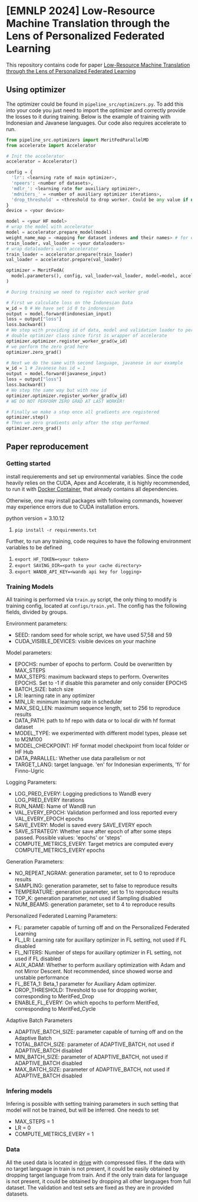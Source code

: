 # [EMNLP 2024] Low-Resource Machine Translation through the Lens of Personalized Federated Learning 

This repository contains code for paper [Low-Resource Machine Translation through the Lens of Personalized Federated Learning](https://arxiv.org/abs/2406.12564)

## Using optimizer

The optimizer could be found in ```pipeline_src/optimizers.py```. To add this into your code you just need to import the optimizer and correctly provide the losses to it during training. Below is the example of training with Indonesian and Javanese languages.
Our code also requires accelerate to run.

```python
from pipeline_src.optimizers import MeritFedParallelMD
from accelerate import Accelerator

# Init the accelerator
accelerator = Accelerator()

config = {
  'lr': <learning rate of main optimizer>,
  'npeers': <number of datasets>,
  'mdlr_': <learning rate for auxiliary optimizer>,
  'mdniters_' = <number of auxiliary optimizer iterations>,
  'drop_threshold' = <threshold to drop worker. Could be any value if not using>
}
device = <your device>

model = <your HF model>
# wrap the model with accelerator
model = accelerator.prepare_model(model)
weight_name_map = <mapping for dataset indexes and their names> # for example {0: indonesian, 1: javanese}
train_loader, val_loader = <your dataloaders>
# wrap dataloaders with accelerator
train_loader = accelerator.prepare(train_loader)
val_loader = accelerator.prepare(val_loader)

optimizer = MeritFedA(
  model.parameters(), config, val_loader=val_loader, model=model, accelerator=accelerator
)

# During training we need to register each worker grad

# First we calculate loss on the Indonesian Data
w_id = 0 # We have set id 0 to indonesian
output = model.forward(indonesian_input)
loss = output["loss"]
loss.backward()
# We step with providing id of data, model and validation loader to perform auxiliary optimization
# double optimizer class since first is wrapper of accelerate
optimizer.optimizer.register_worker_grad(w_id)
# we perform the zero grad here
optimizer.zero_grad()

# Next we do the same with second language, javanese in our example
w_id = 1 # Javanese has id = 1
output = model.forward(javanese_input)
loss = output["loss"]
loss.backward()
# We step the same way but with new id
optimizer.optimizer.register_worker_grad(w_id)
# WE DO NOT PERFORM ZERO GRAD AT LAST WORKER!

# Finally we make a step once all gradients are registered
optimizer.step()
# Then we zero gradients only after the step performed
optimizer.zero_grad()
```

## Paper reproducement

### Getting started

install requierements and set up environmental variables. Since the code heavily relies on the CUDA, Apex and Accelerate, it is highly recommended, to run it with [Docker Container](https://hub.docker.com/layers/vityavitalich/mtfl/apex/images/sha256-7d28a74d840ab4c3cd0f17a7bad5dc82ab70e4b6bfd496bd79e6c01b24677e45?context=repo), that already contains all dependencies.

Otherwise, one may install packages with following commands, however may experience errors due to CUDA installation errors.

python version = 3.10.12
1. ```pip install -r requirements.txt```

Further, to run any training, code requires to have the following environment variables to be defined

1. ```export HF_TOKEN=<your token>```
2. ```export SAVING_DIR=<path to your cache directory>```
3. ```export WANDB_API_KEY=<wandb api key for logging>```

### Training Models

All training is performed via ```train.py``` script, the only thing to modify is training config, located at ```configs/train.yml```. The config has the following fields, divided by groups.

Environment parameters:
- SEED: random seed for whole script, we have used 57,58 and 59
- CUDA_VISIBLE_DEVICES: visible devices on your machine

Model parameters:
- EPOCHS: number of epochs to perform. Could be overwritten by MAX_STEPS
- MAX_STEPS: maximum backward steps to perform. Overwrites EPOCHS. Set to -1 if disable this parameter and only consider EPOCHS
- BATCH_SIZE: batch size
- LR: learning rate in any optimizer
- MIN_LR: minimum learning rate in scheduler
- MAX_SEQ_LEN: maximum sequence length, set to 256 to reproduce results
- DATA_PATH: path to hf repo with data or to local dir with hf format dataset
- MODEL_TYPE: we experimented with different model types, please set to M2M100
- MODEL_CHECKPOINT: HF format model checkpoint from local folder or HF Hub
- DATA_PARALLEL: Whether use data parallelism or not
- TARGET_LANG: target language. 'en' for Indonesian experiments, 'fi' for Finno-Ugric


Logging Parameters:
- LOG_PRED_EVERY: Logging predictions to WandB every LOG_PRED_EVERY iterations
- RUN_NAME: Name of WandB run
- VAL_EVERY_EPOCH: Validation performed and loss reported every VAL_EVERY_EPOCH epochs
- SAVE_EVERY: Model is saved every SAVE_EVERY epoch
- SAVE_STRATEGY: Whether save after epoch of after some steps passed. Possible values: 'epochs' or 'steps'
- COMPUTE_METRICS_EVERY: Target metrics are computed every COMPUTE_METRICS_EVERY epochs

Generation Parameters:
- NO_REPEAT_NGRAM: generation parameter, set to 0 to reproduce results
- SAMPLING: generation parameter, set to false to reproduce results
- TEMPERATURE: generation parameter, set to 1 to reproduce results
- TOP_K: generation parameter, not used if Sampling disabled
- NUM_BEAMS: generation parameter, set to 4 to reproduce results

Personalized Federated Learning Parameters:
- FL: parameter capable of turning off and on the Personalized Federated Learning
- FL_LR: Learning rate for auxillary optimizer in FL setting, not used if FL disabled
- FL_NITERS: Number of steps for auxillary optimizer in FL setting, not used if FL disabled
- AUX_ADAM: Whether to perform auxiliary optimization with Adam and not Mirror Descent. Not recommended, since showed worse and unstable performance
- FL_BETA_1: Beta_1 parameter for Auxiliary Adam optimizer.
- DROP_THRESHOLD: Threshold to use for dropping worker, corresponding to MeritFed_Drop
- ENABLE_FL_EVERY: On which epochs to perform MeritFed, corresponding to MeritFed_Cycle

Adaptive Batch Parameters
- ADAPTIVE_BATCH_SIZE: parameter capable of turning off and on the Adaptive Batch
- TOTAL_BATCH_SIZE: parameter of ADAPTIVE_BATCH, not used if ADAPTIVE_BATCH disabled
- MIN_BATCH_SIZE: parameter of ADAPTIVE_BATCH, not used if ADAPTIVE_BATCH disabled
- MAX_BATCH_SIZE: parameter of ADAPTIVE_BATCH, not used if ADAPTIVE_BATCH disabled


### Infering models

Infering is possible with setting training parameters in such setting that model will not be trained, but will be inferred. One needs to set

- MAX_STEPS = 1
- LR = 0
- COMPUTE_METRICS_EVERY = 1


### Data

All the used data is located in [drive](https://drive.google.com/drive/folders/1XTkXwDBhcKLxVatkLTWfK11ksyLzKSAI?usp=sharing) with compressed files. If the data with no target language in train is not present, it could be easily obtained by dropping target language from train. And if the only train data for language is not present, it could be obtained by dropping all other languages from full dataset. The validation and test sets are fixed as they are in provided datasets.
